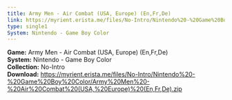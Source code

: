 ```yaml
---
title: Army Men - Air Combat (USA, Europe) (En,Fr,De)
link: https://myrient.erista.me/files/No-Intro/Nintendo%20-%20Game%20Boy%20Color/Army%20Men%20-%20Air%20Combat%20(USA,%20Europe)%20(En,Fr,De).zip
type: single1
System: Nintendo - Game Boy Color
---
```

<b>Game:</b> Army Men - Air Combat (USA, Europe) (En,Fr,De)<br>
<b>System:</b> Nintendo - Game Boy Color<br>
<b>Collection:</b> No-Intro<br>
<b>Download:</b> https://myrient.erista.me/files/No-Intro/Nintendo%20-%20Game%20Boy%20Color/Army%20Men%20-%20Air%20Combat%20(USA,%20Europe)%20(En,Fr,De).zip